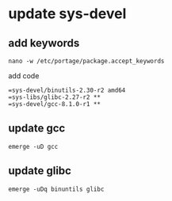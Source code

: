 # update sys-devel

## add keywords

`nano -w /etc/portage/package.accept_keywords`

add code

```
=sys-devel/binutils-2.30-r2 amd64
=sys-libs/glibc-2.27-r2 **
=sys-devel/gcc-8.1.0-r1 **
```

## update gcc

```
emerge -uD gcc
```

## update glibc

`emerge -uDq binuntils glibc`
